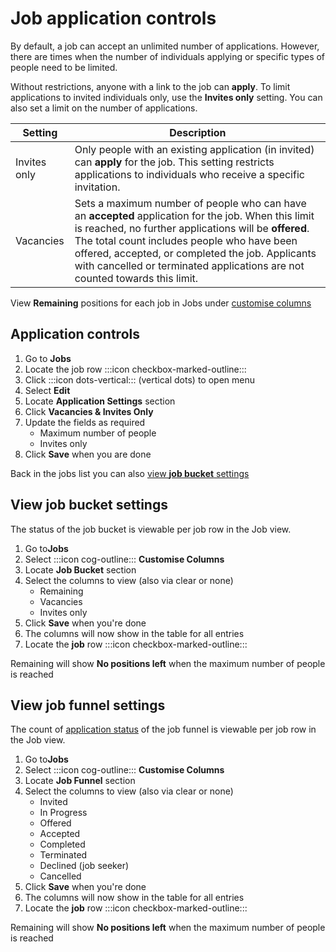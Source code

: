 # Job application controls

By default, a job can accept an unlimited number of applications. However, there are times when the number of
individuals applying or specific types of people need to be limited.

Without restrictions, anyone with a link to the job can **apply**. To limit applications to invited individuals only,
use the **Invites only** setting. You can also set a limit on the number of applications.

| **Setting**  | **Description**                                                                                                                                                                                                                                                                                                                                |
|--------------|------------------------------------------------------------------------------------------------------------------------------------------------------------------------------------------------------------------------------------------------------------------------------------------------------------------------------------------------|
| Invites only | Only people with an existing application (in invited) can **apply** for the job. This setting restricts applications to individuals who receive a specific invitation.                                                                                                                                                                         |
| Vacancies    | Sets a maximum number of people who can have an **accepted** application for the job. When this limit is reached, no further applications will be **offered**. The total count includes people who have been offered, accepted, or completed the job. Applicants with cancelled or terminated applications are not counted towards this limit. 

<prompt>

View **Remaining** positions for each job in Jobs under [customise columns](#view-job-bucket-settings)

</prompt>

<instructions>

## Application controls

1. Go to **Jobs**
2. Locate the job row :::icon checkbox-marked-outline:::
3. Click :::icon dots-vertical::: (vertical dots) to open menu
4. Select **Edit**
5. Locate **Application Settings** section
6. Click **Vacancies & Invites Only**
7. Update the fields as required
    * Maximum number of people
    * Invites only
8. Click **Save** when you are done

Back in the jobs list you can also [view **job bucket** settings](#view-job-bucket-settings)

</instructions>

<instructions>

## View job bucket settings

The status of the job bucket is viewable per job row in the Job view.

1. Go to**Jobs**
2. Select :::icon cog-outline::: **Customise Columns**
3. Locate **Job Bucket** section
4. Select the columns to view (also via clear or none)
   * Remaining
   * Vacancies
   * Invites only
5. Click **Save** when you're done
6. The columns will now show in the table for all entries
7. Locate the **job** row :::icon checkbox-marked-outline:::

<prompt>

Remaining will show **No positions left** when the maximum number of people is reached

</prompt>

</instructions>

<instructions>

## View job funnel settings

The count of [application status](../about-picmi/applications.md#application-status) of the job funnel is viewable per job row in the Job view.

1. Go to**Jobs**
2. Select :::icon cog-outline::: **Customise Columns**
3. Locate **Job Funnel** section
4. Select the columns to view (also via clear or none)
   * Invited
   * In Progress
   * Offered
   * Accepted
   * Completed
   * Terminated
   * Declined (job seeker)
   * Cancelled
5. Click **Save** when you're done
6. The columns will now show in the table for all entries
7. Locate the **job** row :::icon checkbox-marked-outline:::

<prompt>

Remaining will show **No positions left** when the maximum number of people is reached

</prompt>

</instructions>
